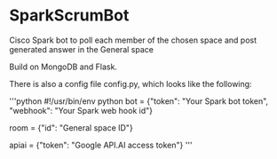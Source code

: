 # SparkScrumBot
Cisco Spark bot to poll each member of the chosen space and post generated answer in the General space

Build on MongoDB and Flask.

There is also a config file config.py, which looks like the following:

'''python
#!/usr/bin/env python
bot = {"token": "Your Spark bot token",
       "webhook": "Your Spark web hook id"}

room = {"id": "General space ID"}

apiai = {"token": "Google API.AI access token"}
'''
